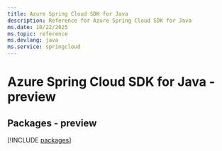 ```yaml
---
title: Azure Spring Cloud SDK for Java
description: Reference for Azure Spring Cloud SDK for Java
ms.date: 10/22/2025
ms.topic: reference
ms.devlang: java
ms.service: springcloud
---
```

# Azure Spring Cloud SDK for Java - preview
## Packages - preview
[!INCLUDE [packages](spring-cloud-index.md)]
